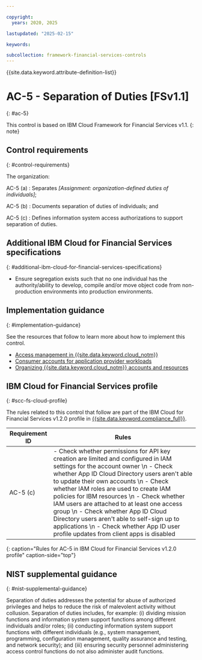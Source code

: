 ```yaml
---

copyright:
  years: 2020, 2025

lastupdated: "2025-02-15"

keywords:

subcollection: framework-financial-services-controls
---
```


{{site.data.keyword.attribute-definition-list}}

               
# AC-5 - Separation of Duties [FSv1.1]
{: #ac-5}

This control is based on IBM Cloud Framework for Financial Services v1.1.
{: note}


## Control requirements
{: #control-requirements}

The organization:

AC-5 (a)
    : Separates _[Assignment: organization-defined duties of individuals]_;

AC-5 (b)
    : Documents separation of duties of individuals; and

AC-5 (c)
    : Defines information system access authorizations to support separation of duties.

## Additional IBM Cloud for Financial Services specifications
{: #additional-ibm-cloud-for-financial-services-specifications}

- Ensure segregation exists such that no one individual has the authority/ability to develop, compile and/or move object code from non-production environments into production environments.

## Implementation guidance
{: #implementation-guidance}

See the resources that follow to learn more about how to implement this control.

- [Access management in {{site.data.keyword.cloud_notm}}](/docs/framework-financial-services?topic=framework-financial-services-shared-account-access-management)
- [Consumer accounts for application provider workloads](/docs/framework-financial-services?topic=framework-financial-services-shared-account-consumer)
- [Organizing {{site.data.keyword.cloud_notm}} accounts and resources](/docs/framework-financial-services?topic=framework-financial-services-shared-account-organization)

## IBM Cloud for Financial Services profile
{: #scc-fs-cloud-profile}

The rules related to this control that follow are part of the IBM Cloud for Financial Services v1.2.0 profile in [{{site.data.keyword.compliance_full}}](/docs/security-compliance?topic=security-compliance-getting-started).

| Requirement ID | Rules |
|----------------|-------|
| AC-5 (c) | - Check whether permissions for API key creation are limited and configured in IAM settings for the account owner \n - Check whether App ID Cloud Directory users aren't able to update their own accounts \n - Check whether IAM roles are used to create IAM policies for IBM resources \n - Check whether IAM users are attached to at least one access group \n - Check whether App ID Cloud Directory users aren't able to self-sign up to applications \n - Check whether App ID user profile updates from client apps is disabled | 
{: caption="Rules for AC-5 in IBM Cloud for Financial Services v1.2.0 profile" caption-side="top"}

## NIST supplemental guidance
{: #nist-supplemental-guidance}

Separation of duties addresses the potential for abuse of authorized privileges and helps to reduce the risk of malevolent activity without collusion. Separation of duties includes, for example: (i) dividing mission functions and information system support functions among different individuals and/or roles; (ii) conducting information system support functions with different individuals (e.g., system management, programming, configuration management, quality assurance and testing, and network security); and (iii) ensuring security personnel administering access control functions do not also administer audit functions.





